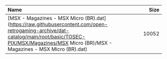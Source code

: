 |Name|Size|
|:---|---:|
|[MSX - Magazines - MSX Micro (BR).dat](https://raw.githubusercontent.com/open-retrogaming-archive/dat-catalog/main/root/basic/TOSEC-PIX/MSX/Magazines/MSX Micro (BR)/MSX - Magazines - MSX Micro (BR).dat)|10052|
